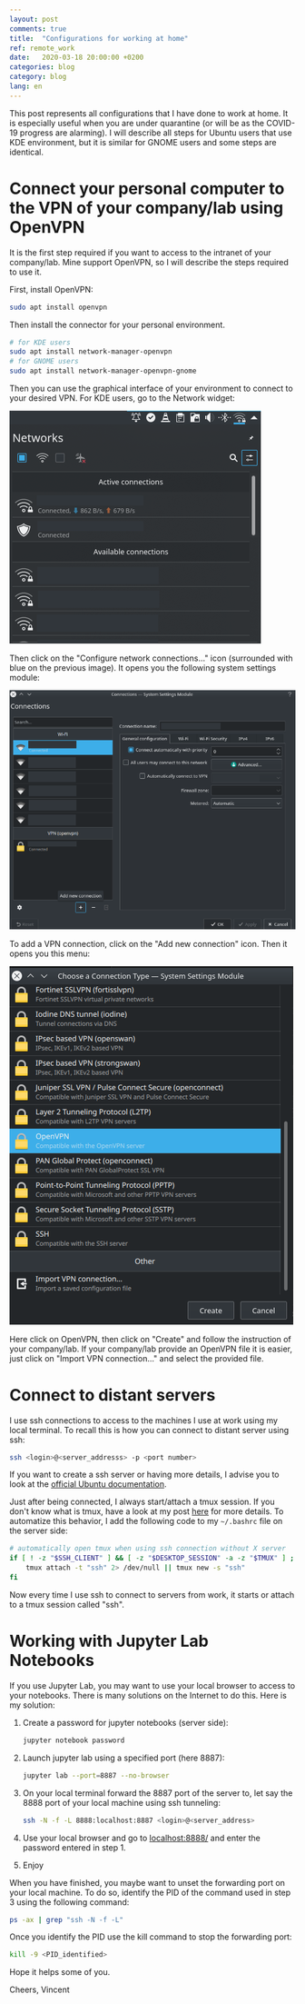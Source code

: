 ```yaml
---
layout: post
comments: true
title:  "Configurations for working at home"
ref: remote_work
date:   2020-03-18 20:00:00 +0200
categories: blog
category: blog
lang: en
---
```


This post represents all configurations that I have done to work at home.
It is especially useful when you are under quarantine (or will be as the COVID-19 progress are alarming).
I will describe all steps for Ubuntu users that use KDE environment, but it is similar for GNOME users and some steps are identical.

# Connect your personal computer to the VPN of your company/lab using OpenVPN

It is the first step required if you want to access to the intranet of your company/lab.
Mine support OpenVPN, so I will describe the steps required to use it.

First, install OpenVPN:

```bash
sudo apt install openvpn
```

Then install the connector for your personal environment.

```bash
# for KDE users
sudo apt install network-manager-openvpn
# for GNOME users
sudo apt install network-manager-openvpn-gnome
```
Then you can use the graphical interface of your environment to connect to your desired VPN.
For KDE users, go to the Network widget:

![alt text](/assets/images/work_at_home/Network_widget.png)

Then click on the "Configure network connections..." icon (surrounded with blue on the previous image).
It opens you the following system settings module:

![alt text](/assets/images/work_at_home/Network_menu.png)

To add a VPN connection, click on the "Add new connection" icon.
Then it opens you this menu:

![alt text](/assets/images/work_at_home/VPN_options.png)

Here click on OpenVPN, then click on "Create" and follow the instruction of your company/lab.
If your company/lab provide an OpenVPN file it is easier, just click on "Import VPN connection..." and select the provided file.

# Connect to distant servers

I use ssh connections to access to the machines I use at work using my local terminal.
To recall this is how you can connect to distant server using ssh:

```bash
ssh <login>@<server_addresss> -p <port number>
```

If you want to create a ssh server or having more details, I advise you to look at the [official Ubuntu documentation](https://help.ubuntu.com/lts/serverguide/openssh-server.html).

Just after being connected, I always start/attach a tmux session.
If you don't know what is tmux, have a look at my post [here](/blog/dev/2019/09/23/terminal-multiplexers.html) for more details.
To automatize this behavior, I add the following code to my `~/.bashrc` file on the server side:
```bash
# automatically open tmux when using ssh connection without X server
if [ ! -z "$SSH_CLIENT" ] && [ -z "$DESKTOP_SESSION" -a -z "$TMUX" ] ; then
    tmux attach -t "ssh" 2> /dev/null || tmux new -s "ssh"
fi
```

Now every time I use ssh to connect to servers from work, it starts or attach to a tmux session called "ssh".

# Working with Jupyter Lab Notebooks

If you use Jupyter Lab, you may want to use your local browser to access to your notebooks.
There is many solutions on the Internet to do this.
Here is my solution:
1. Create a password for jupyter notebooks (server side):
    ```bash
    jupyter notebook password
    ```
2. Launch jupyter lab using a specified port (here 8887):
    ```bash
    jupyter lab --port=8887 --no-browser
    ```
3. On your local terminal forward the 8887 port of the server to, let say the 8888 port of your local machine using ssh tunneling:
    ```bash
    ssh -N -f -L 8888:localhost:8887 <login>@<server_address>
    ```
4. Use your local browser and go to [localhost:8888/](localhost:8888/) and enter the password entered in step 1.

5. Enjoy

When you have finished, you maybe want to unset the forwarding port on your local machine.
To do so, identify the PID of the command used in step 3 using the following command:
```bash
ps -ax | grep "ssh -N -f -L"
```
Once you identify the PID use the kill command to stop the forwarding port:
```bash
kill -9 <PID_identified>
```

Hope it helps some of you.

Cheers, Vincent
